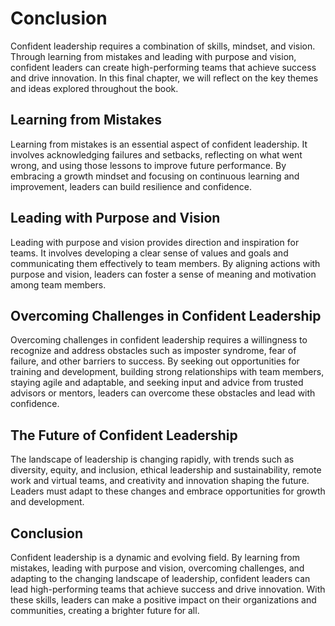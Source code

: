 # Conclusion

Confident leadership requires a combination of skills, mindset, and vision. Through learning from mistakes and leading with purpose and vision, confident leaders can create high-performing teams that achieve success and drive innovation. In this final chapter, we will reflect on the key themes and ideas explored throughout the book.

Learning from Mistakes
----------------------

Learning from mistakes is an essential aspect of confident leadership. It involves acknowledging failures and setbacks, reflecting on what went wrong, and using those lessons to improve future performance. By embracing a growth mindset and focusing on continuous learning and improvement, leaders can build resilience and confidence.

Leading with Purpose and Vision
-------------------------------

Leading with purpose and vision provides direction and inspiration for teams. It involves developing a clear sense of values and goals and communicating them effectively to team members. By aligning actions with purpose and vision, leaders can foster a sense of meaning and motivation among team members.

Overcoming Challenges in Confident Leadership
---------------------------------------------

Overcoming challenges in confident leadership requires a willingness to recognize and address obstacles such as imposter syndrome, fear of failure, and other barriers to success. By seeking out opportunities for training and development, building strong relationships with team members, staying agile and adaptable, and seeking input and advice from trusted advisors or mentors, leaders can overcome these obstacles and lead with confidence.

The Future of Confident Leadership
----------------------------------

The landscape of leadership is changing rapidly, with trends such as diversity, equity, and inclusion, ethical leadership and sustainability, remote work and virtual teams, and creativity and innovation shaping the future. Leaders must adapt to these changes and embrace opportunities for growth and development.

Conclusion
----------

Confident leadership is a dynamic and evolving field. By learning from mistakes, leading with purpose and vision, overcoming challenges, and adapting to the changing landscape of leadership, confident leaders can lead high-performing teams that achieve success and drive innovation. With these skills, leaders can make a positive impact on their organizations and communities, creating a brighter future for all.